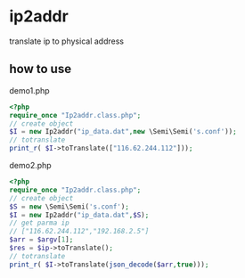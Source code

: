 # ip2addr
translate ip to physical address

## how to use

demo1.php
```php
<?php
require_once "Ip2addr.class.php";
// create object
$I = new Ip2addr("ip_data.dat",new \Semi\Semi('s.conf'));
// totranslate
print_r( $I->toTranslate(["116.62.244.112"]));
```

demo2.php
```php
<?php
require_once "Ip2addr.class.php";
// create object
$S = new \Semi\Semi('s.conf');
$I = new Ip2addr("ip_data.dat",$S);
// get parma ip
// ["116.62.244.112","192.168.2.5"]
$arr = $argv[1];    
$res = $ip->toTranslate();
// totranslate
print_r( $I->toTranslate(json_decode($arr,true)));
```




